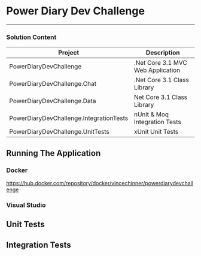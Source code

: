 # Power Diary Dev Challenge
---
### Solution Content
| Project | Description |
| ----------- | ----------- |
| PowerDiaryDevChallenge | .Net Core 3.1 MVC Web Application |
| PowerDiaryDevChallenge.Chat | .Net Core 3.1 Class Library | 
| PowerDiaryDevChallenge.Data              | Net Core 3.1 Class Library |
| PowerDiaryDevChallenge.IntegrationTests | nUnit & Moq Integration Tests |
| PowerDiaryDevChallenge.UnitTests  | xUnit Unit Tests |

## Running The Application
### Docker
https://hub.docker.com/repository/docker/vincechinner/powerdiarydevchallenge
### Visual Studio

## Unit Tests

## Integration Tests
